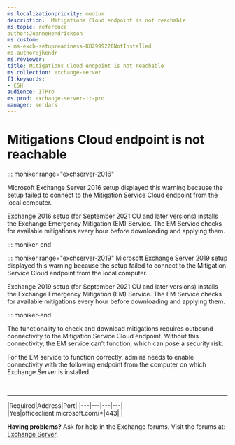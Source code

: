 ```yaml
---
ms.localizationpriority: medium
description:  Mitigations Cloud endpoint is not reachable
ms.topic: reference
author:JoanneHendrickson
ms.custom:
- ms-exch-setupreadiness-KB2999226NotInstalled
ms.author:jhendr
ms.reviewer:
title: Mitigations Cloud endpoint is not reachable
ms.collection: exchange-server
f1.keywords:
- CSH
audience: ITPro
ms.prod: exchange-server-it-pro
manager: serdars
---
```


# Mitigations Cloud endpoint is not reachable

::: moniker range="exchserver-2016"

Microsoft Exchange Server 2016 setup displayed this warning because the setup failed to connect to the Mitigation Service Cloud endpoint from the local computer.

Exchange 2016 setup (for September 2021 CU and later versions) installs the Exchange Emergency Mitigation (EM) Service. The EM Service checks for available mitigations every hour before downloading and applying them.

::: moniker-end

::: moniker range="exchserver-2019"
Microsoft Exchange Server 2019 setup displayed this warning because the setup failed to connect to the Mitigation Service Cloud endpoint from the local computer.

Exchange 2019 setup (for September 2021 CU and later versions) installs the Exchange Emergency Mitigation (EM) Service. The EM Service checks for available mitigations every hour before downloading and applying them.

::: moniker-end

The functionality to check and download mitigations requires outbound connectivity to the Mitigation Service Cloud endpoint. Without this connectivity, the EM service can’t function, which can pose a security risk.

For the EM service to function correctly, admins needs to enable connectivity with the following endpoint from the computer on which Exchange Server is installed.

<br>

****

|Required|Address|Port|
|---|---|---|---|
|Yes|officeclient.microsoft.com/*|443|
|

**Having problems?** Ask for help in the Exchange forums. Visit the forums at: [Exchange Server](https://social.technet.microsoft.com/forums/office/home?category=exchangeserver).
